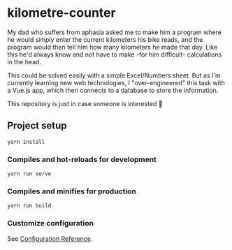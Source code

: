# kilometre-counter

My dad who suffers from aphasia asked me to make him a program where he would simply enter the current kilometers his bike reads, and the program would then tell him how many kilometers he made that day. Like this he'd always know and not have to make -for him difficult- calculations in the head.

This could be solved easily with a simple Excel/Numbers sheet. But as I'm currently learning new web technologies, I "over-engineered" this task with a Vue.js app, which then connects to a database to store the information.

This repository is just in case someone is interested 🙂

## Project setup
```
yarn install
```

### Compiles and hot-reloads for development
```
yarn run serve
```

### Compiles and minifies for production
```
yarn run build
```

### Customize configuration
See [Configuration Reference](https://cli.vuejs.org/config/).
